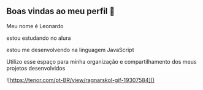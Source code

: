 ## Boas vindas ao meu perfil 👋

Meu nome é Leonardo

estou estudando no alura

estou me desenvolvendo na linguagem JavaScript

Utilizo esse espaço para minha organização e compartilhamento dos meus projetos desenvolvidos

![https://tenor.com/pt-BR/view/ragnarskol-gif-19307584]()
 
